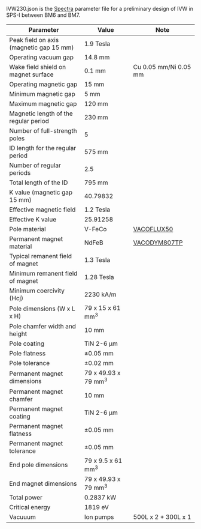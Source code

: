 IVW230.json is the [Spectra](https://spectrax.org/spectra/index.html) parameter file for a preliminary design of IVW in SPS-I between BM6 and BM7.

| Parameter| Value | Note |
| --- | --- | --- |
| Peak field on axis (magnetic gap 15 mm)	| 1.9	Tesla	| |
| Operating vacuum gap	| 14.8	mm	| |
| Wake field shield on magnet surface	| 0.1	mm	| Cu 0.05 mm/Ni 0.05 mm |
| Operating magnetic gap	| 15	mm	| |
| Minimum magnetic gap	| 5	mm	| |
| Maximum magnetic gap	| 120	mm	| |
| Magnetic length of the regular period	| 230	mm	| |
| Number of full-strength poles	| 5		| |
| ID length for the regular period	| 575	mm	| |
| Number of regular periods	| 2.5		| |
| Total length of the ID	| 795	mm	| |
| K value (magnetic gap 15 mm)	| 40.79832 | |
| Effective magnetic field	| 1.2	Tesla	| |
| Effective K value	| 25.91258		| |
| Pole  material	| V-FeCo	| [VACOFLUX50](https://vacuumschmelze.com/products/soft-magnetic-materials-and-stamped-parts/49-cobalt-iron-vacoflux-and-vacodur)	|
| Permanent magnet material	| NdFeB	| [VACODYM807TP](https://vacuumschmelze.com/products/permanent-magnets/ndfeb-magnets-vacodym)	|
| Typical remanent field of magnet	| 1.3	Tesla	| |
| Minimum remanent field of magnet	| 1.28	Tesla	| |
| Minimum coercivity (Hcj)	| 2230	kA/m	| |
| Pole dimensions (W x L x H)	| 79 x 15 x 61	mm<sup>3</sup>	| |
| Pole chamfer width and height	| 10	mm	| |
| Pole coating	| TiN 2-6	&mu;m	| |
| Pole flatness	| &pm;0.05	mm	| |
| Pole tolerance	| &pm;0.02	mm	| |
| Permanent magnet dimensions	| 79 x 49.93 x 79	mm<sup>3</sup>	| |
| Permanent magnet chamfer	| 10	mm	| |
| Permanent magnet coating	| TiN 2-6	&mu;m | |
| Permanent magnet flatness	| &pm;0.05	mm	| |
| Permanent magnet tolerance	| &pm;0.05	mm	| |
| End pole dimensions	| 79 x 9.5 x 61	mm<sup>3</sup>	| |
| End magnet dimensions	| 79 x 49.93 x 79	mm<sup>3</sup>	| |
| Total power	| 0.2837	kW	| |
| Critical energy	| 1819	eV	| |
| Vacuuum | Ion pumps | 500L x 2 + 300L x 1 |

